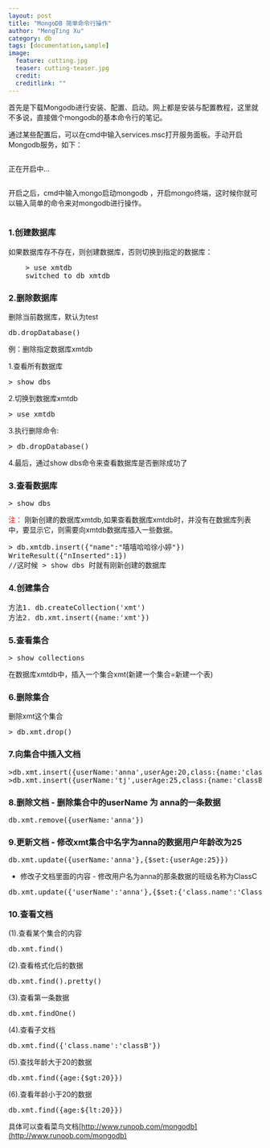 ```yaml
---
layout: post
title: "MongoDB 简单命令行操作"
author: "MengTing Xu"
category: db
tags: [documentation,sample]
image:
  feature: cutting.jpg
  teaser: cutting-teaser.jpg
  credit:
  creditlink: ""
---
```


首先是下载Mongodb进行安装、配置、启动。网上都是安装与配置教程，这里就不多说，直接做个mongodb的基本命令行的笔记。

通过某些配置后，可以在cmd中输入services.msc打开服务面板。手动开启Mongodb服务，如下：

<img src="http://ozc5dgoun.bkt.clouddn.com/mongodb%E5%BC%80%E5%90%AF.png" alt="">

正在开启中...

<img src="http://ozc5dgoun.bkt.clouddn.com/mongodb%E5%90%AF%E5%8A%A8%E4%B8%AD.png" alt="">

开启之后，cmd中输入mongo启动mongodb ，开启mongo终端，这时候你就可以输入简单的命令来对mongodb进行操作。

<img src="http://ozc5dgoun.bkt.clouddn.com/mongodbBin.png" alt="">

### 1.创建数据库

如果数据库存不存在，则创建数据库，否则切换到指定的数据库：
<pre>
	> use xmtdb
	switched to db xmtdb
</pre>

### 2.删除数据库

删除当前数据库，默认为test
<pre>db.dropDatabase()</pre>

例：删除指定数据库xmtdb

1.查看所有数据库

<pre>> show dbs</pre>

2.切换到数据库xmtdb

<pre>> use xmtdb</pre>

3.执行删除命令:

<pre>> db.dropDatabase()</pre>

4.最后，通过show dbs命令来查看数据库是否删除成功了


### 3.查看数据库

<pre>> show dbs</pre>

<span style="color:red;">注：</span>
刚新创建的数据库xmtdb,如果查看数据库xmtdb时，并没有在数据库列表中，要显示它，则需要向xmtdb数据库插入一些数据。

<pre>
> db.xmtdb.insert({"name":"嘻嘻哈哈徐小婷"})
WriteResult({"nInserted":1})
//这时候 > show dbs 时就有刚新创建的数据库
</pre>

### 4.创建集合

<pre>
方法1. db.createCollection('xmt')
方法2. db.xmt.insert({name:'xmt'})
</pre>

### 5.查看集合

<pre>> show collections</pre> 
在数据库xmtdb中，插入一个集合xmt(新建一个集合=新建一个表)

### 6.删除集合

删除xmt这个集合

<pre>> db.xmt.drop()</pre>

### 7.向集合中插入文档

<pre>
>db.xmt.insert({userName:'anna',userAge:20,class:{name:'classA',numb:20}})
>db.xmt.insert({userName:'tj',userAge:25,class:{name:'classB',numb:30})
</pre>

### 8.删除文档 - 删除集合中的userName 为 anna的一条数据

<pre>db.xmt.remove({userName:'anna'})</pre>

### 9.更新文档 - 修改xmt集合中名字为anna的数据用户年龄改为25

<pre>db.xmt.update({userName:'anna'},{$set:{userAge:25}})</pre>

* 修改子文档里面的内容 - 修改用户名为anna的那条数据的班级名称为ClassC

<pre>db.xmt.update({'userName':'anna'},{$set:{'class.name':'ClassC'}})</pre>

### 10.查看文档

(1).查看某个集合的内容

<pre>db.xmt.find()</pre>

(2).查看格式化后的数据

<pre>db.xmt.find().pretty()</pre>

(3).查看第一条数据

<pre>db.xmt.findOne()</pre>

(4).查看子文档

<pre>db.xmt.find({'class.name':'classB'})</pre>

(5).查找年龄大于20的数据

<pre>db.xmt.find({age:{$gt:20}})</pre>

(6).查看年龄小于20的数据

<pre>db.xmt.find({age:${lt:20}})</pre>

具体可以查看菜鸟文档[http://www.runoob.com/mongodb](http://www.runoob.com/mongodb)




